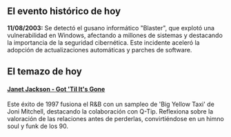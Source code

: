 ## El evento histórico de hoy
**11/08/2003:** Se detectó el gusano informático "Blaster", que explotó una vulnerabilidad en Windows, afectando a millones de sistemas y destacando la importancia de la seguridad cibernética. Este incidente aceleró la adopción de actualizaciones automáticas y parches de software.

## El temazo de hoy
#### [Janet Jackson - Got 'Til It's Gone](https://www.youtube.com/watch?v=uznTHSEgx4U)
Este éxito de 1997 fusiona el R&B con un sampleo de 'Big Yellow Taxi' de Joni Mitchell, destacando la colaboración con Q-Tip. Reflexiona sobre la valoración de las relaciones antes de perderlas, convirtiéndose en un himno soul y funk de los 90.

